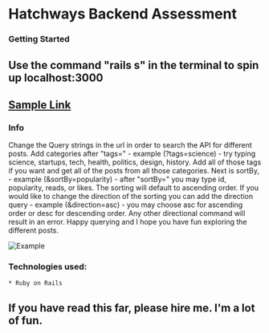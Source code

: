 # Hatchways Backend Assessment

### Getting Started
## Use the command "rails s" in the terminal to spin up localhost:3000
## [Sample Link](http://localhost:3000/api/posts/?tags=science&sortBy=popularity&direction=asc)

### Info
Change the Query strings in the url in order to search the API for different posts.
Add categories after "tags=" - example (?tags=science) - try typing science, startups, tech, health, politics, design, history. Add all of those tags if you want and get all of the posts from all those categories. Next is sortBy, - example (&sortBy=popularity) - after "sortBy=" you may type id, popularity, reads, or likes. The sorting will default to ascending order. If you would like to change the direction of the sorting you can add the direction query - example (&direction=asc) - you may choose asc for ascending order or desc for descending order. Any other directional command will result in an error. Happy querying and I hope you have fun exploring the different posts.

 ![Example](https://i.imgur.com/mREVcbM.png)

### Technologies used:
    * Ruby on Rails

## If you have read this far, please hire me. I'm a lot of fun. 

